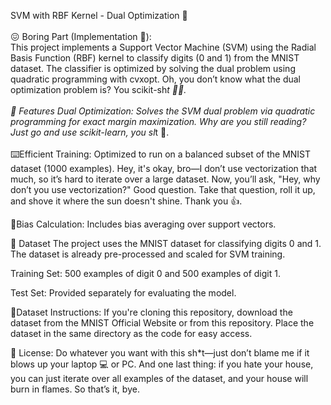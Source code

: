 SVM with RBF Kernel - Dual Optimization 🧿
<br>
<br>
😖 Boring Part (Implementation 🥱):
<br>
This project implements a Support Vector Machine (SVM) using the Radial Basis Function (RBF) kernel to classify digits (0 and 1) from the MNIST dataset. The classifier is optimized by solving the dual problem using quadratic programming with cvxopt. Oh, you don’t know what the dual optimization problem is? You scikit-sh*t 🤡🤡.
<br>
<br>
🚀 Features
Dual Optimization: Solves the SVM dual problem via quadratic programming for exact margin maximization. Why are you still reading? Just go and use scikit-learn, you sl*t 🤖.
<br>
<br>
⌨️Efficient Training: Optimized to run on a balanced subset of the MNIST dataset (1000 examples). Hey, it's okay, bro—I don’t use vectorization that much, so it’s hard to iterate over a large dataset. Now, you’ll ask, "Hey, why don’t you use vectorization?" Good question. Take that question, roll it up, and shove it where the sun doesn't shine. Thank you 👍.

👋Bias Calculation: Includes bias averaging over support vectors.

📁 Dataset
The project uses the MNIST dataset for classifying digits 0 and 1. The dataset is already pre-processed and scaled for SVM training.

Training Set: 500 examples of digit 0 and 500 examples of digit 1.

Test Set: Provided separately for evaluating the model.


🔌Dataset Instructions:
If you're cloning this repository, download the dataset from the MNIST Official Website or from this repository. Place the dataset in the same directory as the code for easy access. 

🫶 License:
Do whatever you want with this sh*t—just don’t blame me if it blows up your laptop 💻 or PC. And one last thing: if you hate your house, you can just iterate over all examples of the dataset, and your house will burn in flames. So that’s it, bye.
